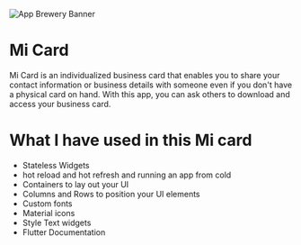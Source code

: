 ![App Brewery Banner](https://github.com/londonappbrewery/Images/blob/master/AppBreweryBanner.png)

# Mi Card

Mi Card is an individualized business card that enables you to share your contact information or business details with someone even if you don't have a physical card on hand. With this app, you can ask others to download and access your business card.

# What I have used in this Mi card

- Stateless Widgets
- hot reload and hot refresh and running an app from cold
- Containers to lay out your UI
- Columns and Rows to position your UI elements
- Custom fonts
- Material icons
- Style Text widgets
- Flutter Documentation
